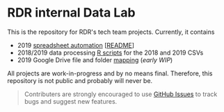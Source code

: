 # RDR internal Data Lab

This is the repository for RDR's tech team projects. Currently, it contains

+ 2019 [spreadsheet automation](/clasp-proj/) [[README](/clasp-proj/README.MD)]
+ 2018/2019 data processing [R scripts](/spreadsheets/) for the 2018 and 2019 CSVs
+ 2019 Google Drive file and folder [mapping](/driveMapping/) (*early WIP*)

 All projects are work-in-progress and by no means final. Therefore, this repository is not public and probably will never be. 

 > Contributers are strongly encouraged to use [GitHub Issues](https://github.com/rankingdigitalrights/datalab/issues) to track bugs and suggest new features.
